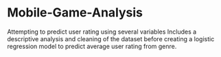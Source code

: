 # Mobile-Game-Analysis
Attempting to predict user rating using several variables
Includes a descriptive analysis and cleaning of the dataset before creating a logistic regression model to predict average user rating from genre.
